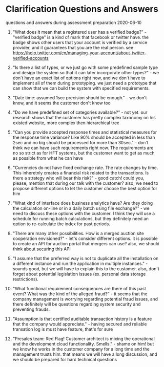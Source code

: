 # Clarification Questions and Answers

questions and answers during assessment preparation 2020-06-10

1) "What does it mean that a registered user has a verified badge?" - "verified badge" is a kind of mark that facebook
or twitter have. the badge shows other users that your account is verified by a service provider, and it guarantees that
you are the real person. see https://help.twitter.com/en/managing-your-account/about-twitter-verified-accounts

2) "Is there a list of types, or we just go with some predefined sample type and design the system so that it can later
incorporate other types?" - we don't have an exact list of options right now, and we don't have to implement all of them
during prototyping. we just need a prototype that can show that we can build the system with specified requirements.

3) "Date time: assumed 1sec precision should be enough." - we don't know, and it seems the customer don't know too

4) "Do we have predefined set of categories available?" - not yet. our research shows that the customer has pretty
complex taxonomy on his existed website, more complex then hierarchical tree

5) "Can you provide accepted response times and statistical measures for the response time variance? Like 90% should be
accepted in less than 2sec and no big should be processed for more than 30sec." - don't think we can have such
requirements right now. The requirements are no so strict as for HFT systems, but the customer want to get as much as
possible from what he can have

6) "Currencies do not have fixed exchange rate. The rate changes by time. This inheretnly creates a financial risk
related to the transactions. Is there a strategy who will bear this risk?" - good catch! could you, please, mention that
during our talk with the customer? also, we need to propose different options to let the customer choose the best option
for him

7) "What kind of interface does business analytics have? Are they doing the calculation on-line or in a daily batch
using file exchange?" - we need to discuss these options with the customer. I think they will use a schedule for running
batch calculations, but they definitely need an option to re-calculate the index for past periods.

8) "There are many other possibilities. How is a merged auction site cooperation envisioned?" - let's consider
different options. it is possible to create an API for auction portal that mergers can use? also, we should think about
securing this API

9) "I assume that the preferred way is not to duplicate all the installation on a different instance and run the
application in multiple instances." - sounds good, but we will have to explain this to the customer. also, don't forget
about potential legislation issues (ex. personal data storage restrictions).

10) "What functional requirement consequences are there of this past event? What was the kind of the alleged fraud?" -
it seems that the company management is worrying regarding potential fraud issues, and there definitely will be
questions regarding system security and preventing frauds.

11) "Assumption is that certified auditable transaction history is a feature that the company would appreciate." -
having secured and reliable transation log is must have feature, that's for sure

12) "Presales team: Red Flag! Customer architect is mixing the operational and the development cloud functionality.
Smells." - shame on him! but we know he works in the customer company for a long time and the management trusts him.
that means we will have a long discussion, and we should be prepared for hard technical questions



